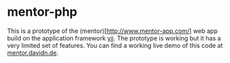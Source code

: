 mentor-php
==========

This is a prototype of the (mentor)[http://www.mentor-app.com/] web app build on the application framework [yii](www.yiiframework.com).
The prototype is working but it has a very limited set of features.
You can find a working live demo of this code at [mentor.davidn.de](http://mentor.davidn.de/). 